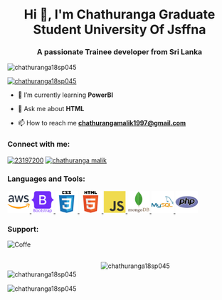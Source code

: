 <h1 align="center">Hi 👋, I'm Chathuranga Graduate Student University Of Jsffna</h1>
<h3 align="center">A passionate Trainee developer from Sri Lanka</h3>

<p align="left"> <img src="https://komarev.com/ghpvc/?username=chathuranga18sp045&label=Profile%20views&color=0e75b6&style=flat" alt="chathuranga18sp045" /> </p>

<p align="left"> <a href="https://github.com/ryo-ma/github-profile-trophy"><img src="https://github-profile-trophy.vercel.app/?username=chathuranga18sp045" alt="chathuranga18sp045" /></a> </p>

- 🌱 I’m currently learning **PowerBI**

- 💬 Ask me about **HTML**

- 📫 How to reach me **chathurangamalik1997@gmail.com**

<h3 align="left">Connect with me:</h3>
<p align="left">
<a href="https://stackoverflow.com/users/23197200" target="blank"><img align="center" src="https://raw.githubusercontent.com/rahuldkjain/github-profile-readme-generator/master/src/images/icons/Social/stack-overflow.svg" alt="23197200" height="30" width="40" /></a>
<a href="https://fb.com/chathuranga malik" target="blank"><img align="center" src="https://raw.githubusercontent.com/rahuldkjain/github-profile-readme-generator/master/src/images/icons/Social/facebook.svg" alt="chathuranga malik" height="30" width="40" /></a>
</p>

<h3 align="left">Languages and Tools:</h3>
<p align="left">
    <a href="https://aws.amazon.com" target="_blank" rel="noreferrer">
        <img src="https://raw.githubusercontent.com/devicons/devicon/master/icons/amazonwebservices/amazonwebservices-original-wordmark.svg" alt="aws" width="50" height="50"/>
    </a>
    <a href="https://getbootstrap.com" target="_blank" rel="noreferrer">
        <img src="https://raw.githubusercontent.com/devicons/devicon/master/icons/bootstrap/bootstrap-plain-wordmark.svg" alt="bootstrap" width="50" height="50"/>
    </a>
    <a href="https://www.w3schools.com/css/" target="_blank" rel="noreferrer">
        <img src="https://raw.githubusercontent.com/devicons/devicon/master/icons/css3/css3-original-wordmark.svg" alt="css3" width="50" height="50"/>
    </a>
    <a href="https://www.w3.org/html/" target="_blank" rel="noreferrer">
        <img src="https://raw.githubusercontent.com/devicons/devicon/master/icons/html5/html5-original-wordmark.svg" alt="html5" width="50" height="50"/>
    </a>
    <a href="https://developer.mozilla.org/en-US/docs/Web/JavaScript" target="_blank" rel="noreferrer">
        <img src="https://raw.githubusercontent.com/devicons/devicon/master/icons/javascript/javascript-original.svg" alt="javascript" width="50" height="50"/>
    </a>
    <a href="https://www.mongodb.com/" target="_blank" rel="noreferrer">
        <img src="https://raw.githubusercontent.com/devicons/devicon/master/icons/mongodb/mongodb-original-wordmark.svg" alt="mongodb" width="50" height="50"/>
    </a>
    <a href="https://www.mysql.com/" target="_blank" rel="noreferrer">
        <img src="https://raw.githubusercontent.com/devicons/devicon/master/icons/mysql/mysql-original-wordmark.svg" alt="mysql" width="50" height="50"/>
    </a>
    <a href="https://www.php.net/" target="_blank" rel="noreferrer">
        <img src="https://raw.githubusercontent.com/devicons/devicon/master/icons/php/php-original.svg" alt="php" width="50" height="50"/>
    </a>
</p>

<h3 align="left">Support:</h3>
<p><a href="https://www.buymeacoffee.com/Coffe"> <img align="left" src="https://cdn.buymeacoffee.com/buttons/v2/default-yellow.png" height="50" width="210" alt="Coffe" /></a></p><br><br>

<p><img align="left" src="https://github-readme-stats.vercel.app/api/top-langs?username=chathuranga18sp045&show_icons=true&locale=en&layout=compact" alt="chathuranga18sp045" /></p>

<p>&nbsp;<img align="center" src="https://github-readme-stats.vercel.app/api?username=chathuranga18sp045&show_icons=true&locale=en" alt="chathuranga18sp045" /></p>

<p><img align="center" src="https://github-readme-streak-stats.herokuapp.com/?user=chathuranga18sp045&" alt="chathuranga18sp045" /></p>

